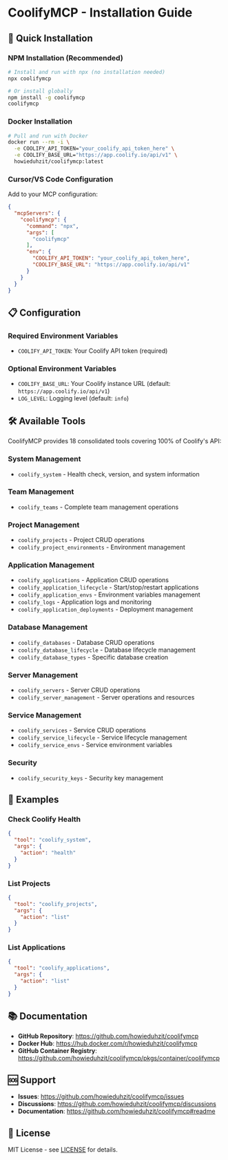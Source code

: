 # CoolifyMCP - Installation Guide

## 🚀 Quick Installation

### NPM Installation (Recommended)
```bash
# Install and run with npx (no installation needed)
npx coolifymcp

# Or install globally
npm install -g coolifymcp
coolifymcp
```

### Docker Installation
```bash
# Pull and run with Docker
docker run --rm -i \
  -e COOLIFY_API_TOKEN="your_coolify_api_token_here" \
  -e COOLIFY_BASE_URL="https://app.coolify.io/api/v1" \
  howieduhzit/coolifymcp:latest
```

### Cursor/VS Code Configuration
Add to your MCP configuration:

```json
{
  "mcpServers": {
    "coolifymcp": {
      "command": "npx",
      "args": [
        "coolifymcp"
      ],
      "env": {
        "COOLIFY_API_TOKEN": "your_coolify_api_token_here",
        "COOLIFY_BASE_URL": "https://app.coolify.io/api/v1"
      }
    }
  }
}
```

## 📋 Configuration

### Required Environment Variables
- `COOLIFY_API_TOKEN`: Your Coolify API token (required)

### Optional Environment Variables
- `COOLIFY_BASE_URL`: Your Coolify instance URL (default: `https://app.coolify.io/api/v1`)
- `LOG_LEVEL`: Logging level (default: `info`)

## 🛠️ Available Tools

CoolifyMCP provides 18 consolidated tools covering 100% of Coolify's API:

### System Management
- `coolify_system` - Health check, version, and system information

### Team Management
- `coolify_teams` - Complete team management operations

### Project Management
- `coolify_projects` - Project CRUD operations
- `coolify_project_environments` - Environment management

### Application Management
- `coolify_applications` - Application CRUD operations
- `coolify_application_lifecycle` - Start/stop/restart applications
- `coolify_application_envs` - Environment variables management
- `coolify_logs` - Application logs and monitoring
- `coolify_application_deployments` - Deployment management

### Database Management
- `coolify_databases` - Database CRUD operations
- `coolify_database_lifecycle` - Database lifecycle management
- `coolify_database_types` - Specific database creation

### Server Management
- `coolify_servers` - Server CRUD operations
- `coolify_server_management` - Server operations and resources

### Service Management
- `coolify_services` - Service CRUD operations
- `coolify_service_lifecycle` - Service lifecycle management
- `coolify_service_envs` - Service environment variables

### Security
- `coolify_security_keys` - Security key management

## 🔧 Examples

### Check Coolify Health
```json
{
  "tool": "coolify_system",
  "args": {
    "action": "health"
  }
}
```

### List Projects
```json
{
  "tool": "coolify_projects",
  "args": {
    "action": "list"
  }
}
```

### List Applications
```json
{
  "tool": "coolify_applications",
  "args": {
    "action": "list"
  }
}
```

## 📚 Documentation

- **GitHub Repository**: https://github.com/howieduhzit/coolifymcp
- **Docker Hub**: https://hub.docker.com/r/howieduhzit/coolifymcp
- **GitHub Container Registry**: https://github.com/howieduhzit/coolifymcp/pkgs/container/coolifymcp

## 🆘 Support

- **Issues**: https://github.com/howieduhzit/coolifymcp/issues
- **Discussions**: https://github.com/howieduhzit/coolifymcp/discussions
- **Documentation**: https://github.com/howieduhzit/coolifymcp#readme

## 📄 License

MIT License - see [LICENSE](LICENSE) for details.
